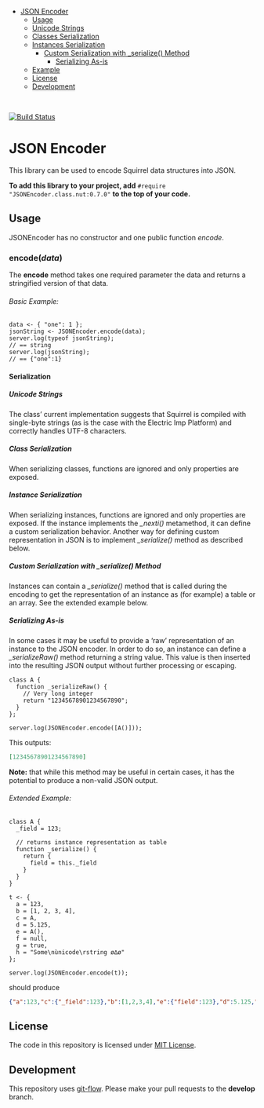 <!-- START doctoc generated TOC please keep comment here to allow auto update -->
<!-- DON'T EDIT THIS SECTION, INSTEAD RE-RUN doctoc TO UPDATE -->


- [JSON Encoder](#json-encoder)
  - [Usage](#usage)
  - [Unicode Strings](#unicode-strings)
  - [Classes Serialization](#classes-serialization)
  - [Instances Serialization](#instances-serialization)
    - [Custom Serialization with \_serialize() Method](#custom-serialization-with-%5C_serialize-method)
      - [Serializing As-is](#serializing-as-is)
  - [Example](#example)
  - [License](#license)
  - [Development](#development)

<!-- END doctoc generated TOC please keep comment here to allow auto update -->

<br />

[![Build Status](https://travis-ci.org/electricimp/JSONEncoder.svg?branch=develop)](https://travis-ci.org/electricimp/JSONEncoder)

# JSON Encoder

This library can be used to encode Squirrel data structures into JSON.

**To add this library to your project, add** `#require "JSONEncoder.class.nut:0.7.0"` **to the top of your code.**

## Usage

JSONEncoder has no constructor and one public function *encode*.

### encode(*data*)

The **encode** method takes one required parameter the data and returns a stringified version of that data.

###### Basic Example:

```squirrel
data <- { "one": 1 };
jsonString <- JSONEncoder.encode(data);
server.log(typeof jsonString);
// == string
server.log(jsonString);
// == {"one":1}
```

#### Serialization

##### Unicode Strings
The class’ current implementation suggests that Squirrel is compiled with single-byte strings (as is the case with the Electric Imp Platform) and correctly handles UTF-8 characters.

##### Class Serialization
When serializing classes, functions are ignored and only properties are exposed.

##### Instance Serialization
When serializing instances, functions are ignored and only properties are exposed. If the instance implements the *_nexti()* metamethod, it can define a custom serialization behavior. Another way for defining custom representation in JSON is to implement *_serialize()* method as described below.

##### Custom Serialization with \_serialize() Method
Instances can contain a *_serialize()* method that is called during the encoding to get the representation of an instance as (for example) a table or an array. See the extended example below.

##### Serializing As-is
In some cases it may be useful to provide a ‘raw’ representation of an instance to the JSON encoder. In order to do so, an instance can define a *_serializeRaw()* method returning a string value. This value is then inserted into the resulting JSON output without further processing or escaping.

```squirrel
class A {
  function _serializeRaw() {
    // Very long integer
    return "12345678901234567890";
  }
};

server.log(JSONEncoder.encode([A()]));
```

This outputs:

```json
[12345678901234567890]
```

**Note:** that while this method may be useful in certain cases, it has the potential to produce a non-valid JSON output.

###### Extended Example:

```squirrel
class A {
  _field = 123;

  // returns instance representation as table
  function _serialize() {
    return {
      field = this._field
    }
  }
}

t <- {
  a = 123,
  b = [1, 2, 3, 4],
  c = A,
  d = 5.125,
  e = A(),
  f = null,
  g = true,
  h = "Some\nùnicode\rstring ø∆ø"
};

server.log(JSONEncoder.encode(t));
```

should produce

```json
{"a":123,"c":{"_field":123},"b":[1,2,3,4],"e":{"field":123},"d":5.125,"g":true,"f":null,"h":"Some\nùnicode\rstring ø∆ø"}
```

## License

The code in this repository is licensed under [MIT License](https://github.com/electricimp/serializer/tree/master/LICENSE).

## Development

This repository uses [git-flow](http://jeffkreeftmeijer.com/2010/why-arent-you-using-git-flow/).
Please make your pull requests to the __develop__ branch.
